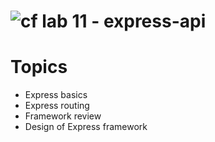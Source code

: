 ![cf](https://i.imgur.com/7v5ASc8.png) lab 11 - express-api
====

# Topics
* Express basics
* Express routing
* Framework review
* Design of Express framework
